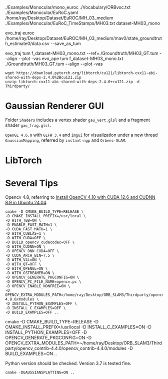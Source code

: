 ./Examples/Monocular/mono_euroc ./Vocabulary/ORBvoc.txt ./Examples/Monocular/EuRoC.yaml /home/ray/Desktop/Dataset/EuROC/MH_03_medium ./Examples/Monocular/EuRoC_TimeStamps/MH03.txt dataset-MH03_mono

evo_traj euroc /home/ray/Desktop/Dataset/EuROC/MH_03_medium/mav0/state_groundtruth_estimate0/data.csv --save_as_tum 

evo_traj tum f_dataset-MH03_mono.txt --ref=./Groundtruth/MH03_GT.tum --align --plot -vas
evo_ape tum f_dataset-MH03_mono.txt ./Groundtruth/MH03_GT.tum --align --plot -vas

```
wget https://download.pytorch.org/libtorch/cu121/libtorch-cxx11-abi-shared-with-deps-2.4.0%2Bcu121.zip
unzip libtorch-cxx11-abi-shared-with-deps-2.4.0+cu121.zip -d Thirdparty/
```

# Gaussian Renderer GUI

Folder `Shaders` includes a vertex shader `gau_vert.glsl` and a fragment shader `gau_frag.glsl`.

`OpenGL 4.6.0` with `GLFW 3.4` and `imgui` for visualization under a new thread `GaussianMapping`, referred by `instant-ngp` and `Orbeez-SLAM`.

# LibTorch

# Several Tips

Opencv 4.8, referring to [Install OpenCV 4.10 with CUDA 12.6 and CUDNN 8.9 in Ubuntu 24.04](https://gist.github.com/raulqf/f42c718a658cddc16f9df07ecc627be7).
```
cmake -D CMAKE_BUILD_TYPE=RELEASE \
-D CMAKE_INSTALL_PREFIX=/usr/local \
-D WITH_TBB=ON \
-D ENABLE_FAST_MATH=1 \
-D CUDA_FAST_MATH=1 \
-D WITH_CUBLAS=1 \
-D WITH_CUDA=OFF \
-D BUILD_opencv_cudacodec=OFF \
-D WITH_CUDNN=ON \
-D OPENCV_DNN_CUDA=OFF \
-D CUDA_ARCH_BIN=7.5 \
-D WITH_V4L=ON \
-D WITH_QT=OFF \
-D WITH_OPENGL=ON \
-D WITH_GSTREAMER=ON \
-D OPENCV_GENERATE_PKGCONFIG=ON \
-D OPENCV_PC_FILE_NAME=opencv.pc \
-D OPENCV_ENABLE_NONFREE=ON \
-D OPENCV_EXTRA_MODULES_PATH=/home/ray/Desktop/ORB_SLAM3/Thirdparty/opencv_contrib-4.8.0/modules \
-D INSTALL_PYTHON_EXAMPLES=OFF \
-D INSTALL_C_EXAMPLES=OFF \
-D BUILD_EXAMPLES=OFF ..
```

cmake -D CMAKE_BUILD_TYPE=RELEASE -D CMAKE_INSTALL_PREFIX=/usr/local -D INSTALL_C_EXAMPLES=ON -D INSTALL_PYTHON_EXAMPLES=OFF -D OPENCV_GENERATE_PKGCONFIG=ON -D OPENCV_EXTRA_MODULES_PATH=~/home/ray/Desktop/ORB_SLAM3/Thirdparty/opencv_contrib-4.4.0/opencv_contrib-4.4.0/modules -D BUILD_EXAMPLES=ON ..

Python version should be checked. Version 3.7 is tested fine.

```
cmake -DGAUSSIANSPLATTING=ON ..
```

